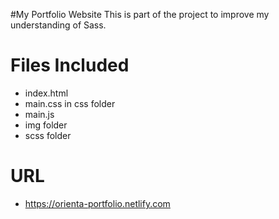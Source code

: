 #My Portfolio Website
This is part of the project to improve my understanding of Sass.

# Files Included

* index.html
* main.css in css folder
* main.js
* img folder
* scss folder


# URL

* https://orienta-portfolio.netlify.com
